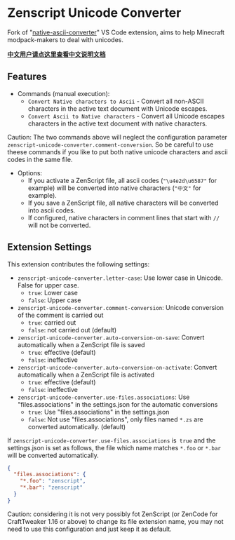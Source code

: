 # Zenscript Unicode Converter

Fork of "[native-ascii-converter](https://github.com/cwan/native-ascii-converter)" VS Code extension, aims to help Minecraft modpack-makers to deal with unicodes.

[**中文用户请点这里查看中文说明文档**](https://github.com/RisingInIris2017/zenscript-unicode-converter/blob/main/README_zh.md)

## Features

* Commands (manual execution):
  + `Convert Native characters to Ascii` - Convert all non-ASCII characters in the active text document with Unicode escapes.
  + `Convert Ascii to Native characters` - Convert all Unicode escapes characters in the active text document with native characters.

Caution: The two commands above will neglect the configuration parameter `zenscript-unicode-converter.comment-conversion`. So be careful to use theese commands if you like to put both native unicode characters and ascii codes in the same file.

* Options:
  + If you activate a ZenScript file, all ascii codes (`"\u4e2d\u6587"` for example) will be converted into native characters (`"中文"` for example).
  + If you save a ZenScript file, all native characters will be converted into ascii codes.
  + If configured, native characters in comment lines that start with `//` will not be converted.

## Extension Settings

This extension contributes the following settings:

* `zenscript-unicode-converter.letter-case`: Use lower case in Unicode. False for upper case.
    + `true`: Lower case
    + `false`: Upper case
* `zenscript-unicode-converter.comment-conversion`: Unicode conversion of the comment is carried out
    + `true`: carried out
    + `false`: not carried out (default)
* `zenscript-unicode-converter.auto-conversion-on-save`: Convert automatically when a ZenScript file is saved
    + `true`: effective (default)
    + `false`: ineffective
* `zenscript-unicode-converter.auto-conversion-on-activate`: Convert automatically when a ZenScript file is activated
    + `true`: effective (default)
    + `false`: ineffective
* `zenscript-unicode-converter.use-files.associations`: Use "files.associations" in the settings.json for the automatic conversions
    + `true`: Use "files.associations" in the settings.json
    + `false`: Not use "files.associations", only files named `*.zs` are converted automatically. (default)

If `zenscript-unicode-converter.use-files.associations` is` true` and the settings.json is set as follows, the file which name matches `*.foo` or `*.bar` will be converted automatically.

```json
{
  "files.associations": {
    "*.foo": "zenscript",
    "*.bar": "zenscript"
  }
}
```

Caution: considering it is not very possibly fot ZenScript (or ZenCode for CraftTweaker 1.16 or above) to change its file extension name, you may not need to use this configuration and just keep it as default.

